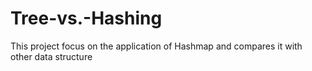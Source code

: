 # Tree-vs.-Hashing
This project focus on the application of Hashmap and compares it with other data structure
